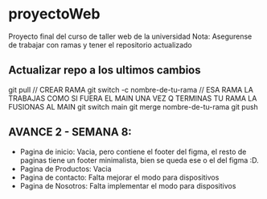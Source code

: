 # proyectoWeb
Proyecto final del curso de taller web de la universidad
Nota: Asegurense de trabajar con ramas y tener el repositorio actualizado

## Actualizar repo a los ultimos cambios

git pull
// CREAR RAMA
git switch -c nombre-de-tu-rama
// ESA RAMA LA TRABAJAS COMO SI FUERA EL MAIN UNA VEZ Q TERMINAS TU RAMA LA FUSIONAS AL MAIN
git switch main
git merge nombre-de-tu-rama
git push

## AVANCE 2 - SEMANA 8:

- Pagina de inicio: Vacia, pero contiene el footer del figma, el resto de paginas tiene un footer minimalista, bien se queda ese o el del figma :D.
- Pagina de Productos: Vacia
- Pagina de contacto: Falta mejorar el modo para dispositivos
- Pagina de Nosotros: Falta implementar el modo para dispositivos
